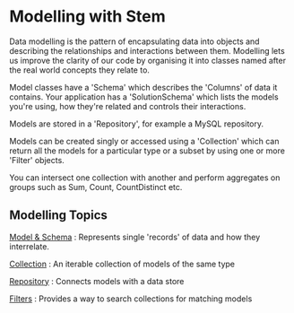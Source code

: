 Modelling with Stem
===================

Data modelling is the pattern of encapsulating data into objects and describing the relationships and
interactions between them. Modelling lets us improve the clarity of our code by organising it into
classes named after the real world concepts they relate to.

Model classes have a 'Schema' which describes the 'Columns' of data it contains. Your application has a
'SolutionSchema' which lists the models you're using, how they're related and controls their interactions.

Models are stored in a 'Repository', for example a MySQL repository.

Models can be created singly or accessed using a 'Collection' which can return all the models for a particular type
or a subset by using one or more 'Filter' objects.

You can intersect one collection with another and perform aggregates on groups such as Sum, Count, CountDistinct etc.

## Modelling Topics

[Model & Schema](models-and-schemas)
:	Represents single 'records' of data and how they interrelate.

[Collection](collections)
:	An iterable collection of models of the same type

[Repository](repositories)
:	Connects models with a data store

[Filters](filters/index)
:	Provides a way to search collections for matching models